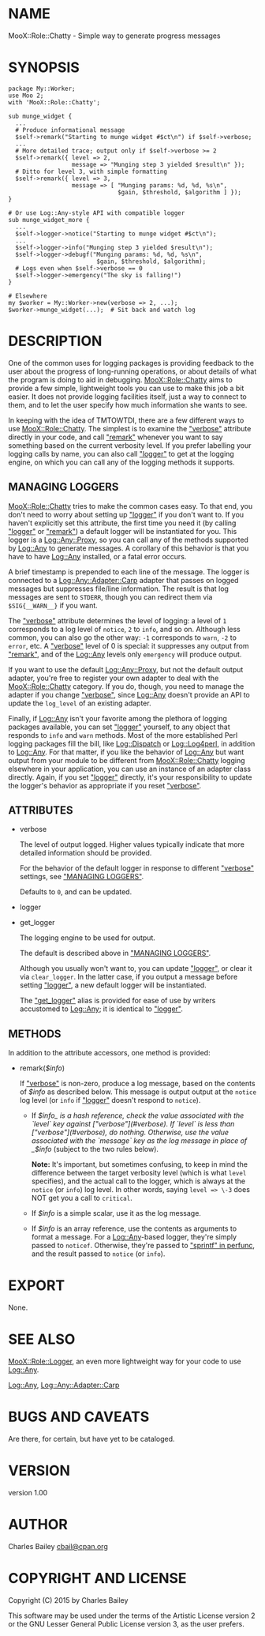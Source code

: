 # NAME

MooX::Role::Chatty - Simple way to generate progress messages

# SYNOPSIS

    package My::Worker;
    use Moo 2;
    with 'MooX::Role::Chatty';

    sub munge_widget {
      ...
      # Produce informational message
      $self->remark("Starting to munge widget #$ct\n") if $self->verbose;
      ...
      # More detailed trace; output only if $self->verbose >= 2
      $self->remark({ level => 2,
                      message => "Munging step 3 yielded $result\n" });
      # Ditto for level 3, with simple formatting
      $self->remark({ level => 3,
                      message => [ "Munging params: %d, %d, %s\n",
                                   $gain, $threshold, $algorithm ] });
    }

    # Or use Log::Any-style API with compatible logger
    sub munge_widget_more {
      ...
      $self->logger->notice("Starting to munge widget #$ct\n");
      ...
      $self->logger->info("Munging step 3 yielded $result\n");
      $self->logger->debugf("Munging params: %d, %d, %s\n",
                             $gain, $threshold, $algorithm);
      # Logs even when $self->verbose == 0
      $self->logger->emergency("The sky is falling!")
    }

    # Elsewhere
    my $worker = My::Worker->new(verbose => 2, ...);
    $worker->munge_widget(...);  # Sit back and watch log

# DESCRIPTION

One of the common uses for logging packages is providing feedback to
the user about the progress of long-running operations, or about
details of what the program is doing to aid in debugging.
[MooX::Role::Chatty](https://metacpan.org/pod/MooX::Role::Chatty) aims to provide a few simple, lightweight tools
you can use to make this job a bit easier.  It does not provide
logging facilities itself, just a way to connect to them, and to let
the user specify how much information she wants to see.

In keeping with the idea of TMTOWTDI, there are a few different ways
to use [MooX::Role::Chatty](https://metacpan.org/pod/MooX::Role::Chatty).  The simplest is to examine the
["verbose"](#verbose) attribute directly in your code, and call ["remark"](#remark)
whenever you want to say something based on the current verbosity
level.  If you prefer labelling your logging calls by name, you can
also call ["logger"](#logger) to get at the logging engine, on which
you can call any of the logging methods it supports.

## MANAGING LOGGERS

[MooX::Role::Chatty](https://metacpan.org/pod/MooX::Role::Chatty) tries to make the common cases easy.  To that
end, you don't need to worry about setting up ["logger"](#logger) if you don't
want to.  If you haven't explicitly set this attribute, the first time
you need it (by calling ["logger"](#logger) or ["remark"](#remark)) a default logger
will be instantiated for you.  This logger is a [Log::Any::Proxy](https://metacpan.org/pod/Log::Any::Proxy), so
you can call any of the methods supported by [Log::Any](https://metacpan.org/pod/Log::Any) to generate
messages.  A corollary of this behavior is that you have to have
[Log::Any](https://metacpan.org/pod/Log::Any) installed, or a fatal error occurs.

A brief timestamp is prepended to each line of the message.  The
logger is connected to a [Log::Any::Adapter::Carp](https://metacpan.org/pod/Log::Any::Adapter::Carp) adapter that passes
on logged messages but suppresses file/line information.  The result
is that log messages are sent to `STDERR`, though you can redirect
them via `$SIG{__WARN__}` if you want.

The ["verbose"](#verbose) attribute determines the level of logging: a
level of `1` corresponds to a log level of `notice`, `2` to
`info`, and so on.  Although less common, you can also go the other
way: `-1` corresponds to `warn`, `-2` to `error`, etc.  A
["verbose"](#verbose) level of 0 is special: it suppresses any output from
["remark"](#remark), and of the [Log::Any](https://metacpan.org/pod/Log::Any) levels only `emergency` will
produce output.

If you want to use the default [Log::Any::Proxy](https://metacpan.org/pod/Log::Any::Proxy), but not the default
output adapter, you're free to register your own adapter to deal with
the [MooX::Role::Chatty](https://metacpan.org/pod/MooX::Role::Chatty) category.  If you do, though, you need to
manage the adapter if you change ["verbose"](#verbose), since [Log::Any](https://metacpan.org/pod/Log::Any)
doesn't provide an API to update the `log_level` of an existing
adapter.

Finally, if [Log::Any](https://metacpan.org/pod/Log::Any) isn't your favorite among the plethora of
logging packages available, you can set ["logger"](#logger) yourself, to any
object that responds to `info` and `warn` methods.  Most of the more
established Perl logging packages fill the bill, like [Log::Dispatch](https://metacpan.org/pod/Log::Dispatch)
or [Log::Log4perl](https://metacpan.org/pod/Log::Log4perl), in addition to [Log::Any](https://metacpan.org/pod/Log::Any).  For that matter, if
you like the behavior of [Log::Any](https://metacpan.org/pod/Log::Any) but want output from your module
to be different from [MooX::Role::Chatty](https://metacpan.org/pod/MooX::Role::Chatty) logging elsewhere in your
application, you can use an instance of an adapter class directly.
Again, if you set ["logger"](#logger) directly, it's your responsibility to
update the logger's behavior as appropriate if you reset ["verbose"](#verbose).

## ATTRIBUTES

- verbose

    The level of output logged.  Higher values typically indicate
    that more detailed information should be provided.

    For the behavior of the default logger in response to different
    ["verbose"](#verbose) settings, see ["MANAGING LOGGERS"](#managing-loggers).

    Defaults to `0`, and can be updated.

- logger
- get\_logger

    The logging engine to be used for output.

    The default is described above in ["MANAGING LOGGERS"](#managing-loggers).

    Although you usually won't want to, you can update ["logger"](#logger), or
    clear it via `clear_logger`.  In the latter case, if you output a
    message before setting ["logger"](#logger), a new default logger will be
    instantiated.

    The ["get\_logger"](#get_logger) alias is provided for ease of use by writers
    accustomed to [Log::Any](https://metacpan.org/pod/Log::Any); it is identical to ["logger"](#logger).

## METHODS

In addition to the attribute accessors, one method is provided:

- remark(_$info_)

    If ["verbose"](#verbose) is non-zero, produce a log message, based on the
    contents of _$info_ as described below.  This message is output
    output at the `notice` log level (or `info` if ["logger"](#logger) doesn't
    respond to `notice`).

    - If _$info_ is a hash reference, check the value associated with the
    `level` key against ["verbose"](#verbose).  If `level` is less than
    ["verbose"](#verbose), do nothing.  Otherwise, use the value associated with the
    `message` key as the log message in place of _$info_ (subject to the
    two rules below).

        **Note:** It's important, but sometimes confusing, to keep in mind the
        difference between the target verbosity level (which is what `level`
        specifies), and the actual call to the logger, which is always at the
        `notice` (or `info`) log level.  In other words, saying `level =>
        \-3` does NOT get you a call to `critical`.

    - If _$info_ is a simple scalar, use it as the log message.
    - If _$info_ is an array reference, use the contents as arguments to
    format a message.  For a [Log::Any](https://metacpan.org/pod/Log::Any)-based logger, they're simply
    passed to `noticef`.  Otherwise, they're passed to
    ["sprintf" in perfunc](https://metacpan.org/pod/perfunc#sprintf), and the result passed to `notice` (or `info`).

# EXPORT

None.

# SEE ALSO

[MooX::Role::Logger](https://metacpan.org/pod/MooX::Role::Logger), an even more lightweight way for your code to
use [Log::Any](https://metacpan.org/pod/Log::Any).

[Log::Any](https://metacpan.org/pod/Log::Any), [Log::Any::Adapter::Carp](https://metacpan.org/pod/Log::Any::Adapter::Carp)

# BUGS AND CAVEATS

Are there, for certain, but have yet to be cataloged.

# VERSION

version 1.00

# AUTHOR

Charles Bailey <cbail@cpan.org>

# COPYRIGHT AND LICENSE

Copyright (C) 2015 by Charles Bailey

This software may be used under the terms of the Artistic License
version 2 or the GNU Lesser General Public License version 3, as the
user prefers.
